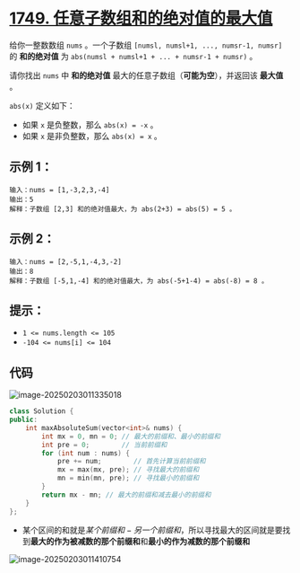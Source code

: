 # [1749. 任意子数组和的绝对值的最大值](https://leetcode.cn/problems/maximum-absolute-sum-of-any-subarray/)

给你一整数数组 `nums` 。一个子数组 `[numsl, numsl+1, ..., numsr-1, numsr]` 的 **和的绝对值** 为 `abs(numsl + numsl+1 + ... + numsr-1 + numsr)` 。

请你找出 `nums` 中 **和的绝对值** 最大的任意子数组（**可能为空**），并返回该 **最大值** 。

`abs(x)` 定义如下：

- 如果 `x` 是负整数，那么 `abs(x) = -x` 。
- 如果 `x` 是非负整数，那么 `abs(x) = x` 。

## **示例 1：**

```
输入：nums = [1,-3,2,3,-4]
输出：5
解释：子数组 [2,3] 和的绝对值最大，为 abs(2+3) = abs(5) = 5 。
```

## **示例 2：**

```
输入：nums = [2,-5,1,-4,3,-2]
输出：8
解释：子数组 [-5,1,-4] 和的绝对值最大，为 abs(-5+1-4) = abs(-8) = 8 。
```

## **提示：**

- `1 <= nums.length <= 105`
- `-104 <= nums[i] <= 104`

## 代码

![image-20250203011335018](https://gitee.com/chen-houchao/images/raw/master/202502030113067.png)

```cpp
class Solution {
public:
    int maxAbsoluteSum(vector<int>& nums) {
        int mx = 0, mn = 0; // 最大的前缀和、最小的前缀和
        int pre = 0;        // 当前前缀和
        for (int num : nums) {
            pre += num;        // 首先计算当前前缀和
            mx = max(mx, pre); // 寻找最大的前缀和
            mn = min(mn, pre); // 寻找最小的前缀和
        }
        return mx - mn; // 最大的前缀和减去最小的前缀和
    }
};
```

- 某个区间的和就是$某个前缀和-另一个前缀和$，所以寻找最大的区间就是要找到**最大的作为被减数的那个前缀和**和**最小的作为减数的那个前缀和**

![image-20250203011410754](https://gitee.com/chen-houchao/images/raw/master/202502030114827.png)